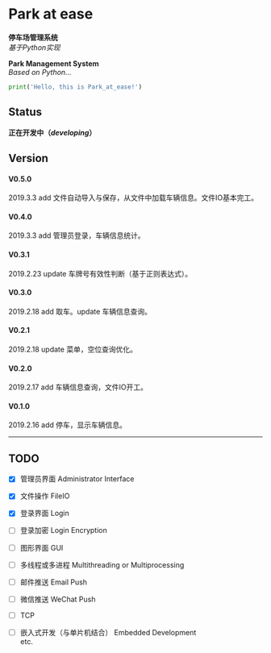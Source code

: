 # Park at ease
**停车场管理系统**  
_基于Python实现_  

**Park Management System**  
_Based on Python..._    


```python
print('Hello, this is Park_at_ease!')

```

## Status

**正在开发中（_developing_）**  

## Version  

#### V0.5.0
2019.3.3 add 文件自动导入与保存，从文件中加载车辆信息。文件IO基本完工。
#### V0.4.0
2019.3.3 add 管理员登录，车辆信息统计。
#### V0.3.1
2019.2.23 update 车牌号有效性判断（基于正则表达式）。
#### V0.3.0
2019.2.18 add 取车。update 车辆信息查询。
#### V0.2.1
2019.2.18 update 菜单，空位查询优化。
#### V0.2.0
2019.2.17 add 车辆信息查询，文件IO开工。
#### V0.1.0 
2019.2.16 add 停车，显示车辆信息。





---
## TODO

- [x] 管理员界面 Administrator Interface  
- [x] 文件操作 FileIO
- [x] 登录界面 Login  
- [ ] 登录加密 Login Encryption
- [ ] 图形界面 GUI  
- [ ] 多线程或多进程 Multithreading or Multiprocessing  
- [ ] 邮件推送 Email Push  
- [ ] 微信推送 WeChat Push  
- [ ] TCP  
- [ ] 嵌入式开发（与单片机结合） Embedded Development  
    etc.  
   
